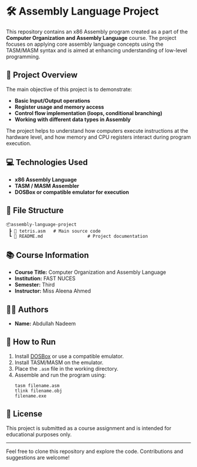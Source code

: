 # 🛠️ Assembly Language Project

This repository contains an x86 Assembly program created as a part of the **Computer Organization and Assembly Language** course. 
The project focuses on applying core assembly language concepts using the TASM/MASM syntax and is aimed at enhancing understanding of low-level programming.

## 📌 Project Overview

The main objective of this project is to demonstrate:
- **Basic Input/Output operations**
- **Register usage and memory access**
- **Control flow implementation (loops, conditional branching)**
- **Working with different data types in Assembly**

The project helps to understand how computers execute instructions at the hardware level, and how memory and CPU registers interact during program execution.

## 💻 Technologies Used

- **x86 Assembly Language**
- **TASM / MASM Assembler**
- **DOSBox or compatible emulator for execution**

## 📁 File Structure

```
📦assembly-language-project
 ┣ 📜 tetris.asm   # Main source code
 ┗ 📜 README.md                 # Project documentation
```

## 📚 Course Information

- **Course Title:** Computer Organization and Assembly Language
- **Institution:** FAST NUCES 
- **Semester:** Third
- **Instructor:** Miss Aleena Ahmed

## 👨‍💻 Authors

- **Name:** Abdullah Nadeem

## 🚀 How to Run

1. Install [DOSBox](https://www.dosbox.com/) or use a compatible emulator.
2. Install TASM/MASM on the emulator.
3. Place the `.asm` file in the working directory.
4. Assemble and run the program using:
    ```
    tasm filename.asm
    tlink filename.obj
    filename.exe
    ```

## 📄 License

This project is submitted as a course assignment and is intended for educational purposes only.

---

Feel free to clone this repository and explore the code. Contributions and suggestions are welcome!
